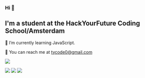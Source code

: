

### Hi 👋


## I'm a student at the HackYourFuture Coding School/Amsterdam


&#128313;   I’m currently learning JavaScript.

&#128313;   You can reach me at tycode0@gmail.com

![](https://img.shields.io/badge/<WORD_ON_LEFT>-<WORD_ON_RIGHT>-informational?style=flat&logo=javascript&logoColor=white&color=2bbc8a)



![](https://img.shields.io/badge/HTML5-E34F26?style=for-the-badge&logo=html5&logoColor=white)
![](https://img.shields.io/badge/CSS3-1572B6?style=for-the-badge&logo=css3&logoColor=white)
![](https://img.shields.io/badge/JavaScript-323330?style=for-the-badge&logo=javascript&logoColor=F7DF1E)
<!--
- 👯 I’m looking to collaborate on ...
- 🤔 I’m looking for help with ...
- 💬 Ask me about ...
- 📫 How to reach me: ...
- 😄 Pronouns: ...
- ⚡ Fun fact: ...
!-->
